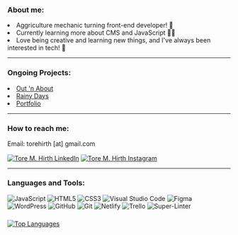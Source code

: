 <h3 align="left">About me:</h3>

<li align="left">Aggriculture mechanic turning front-end developer! 🚀</li>
<li align="left">Currently learning more about CMS and JavaScript 🧑‍💻</li>
<li align="left">Love being creative and learning new things, and I've always been interested in tech! 🎨</li>

---

<h3 align="left">Ongoing Projects:</h3>

<li align="left"><a href="https://github.com/Torehirth/out-n-about">Out 'n About</a></li>
<li align="left"><a href="https://github.com/Torehirth/Rainy-Days">Rainy Days</a></li>
<li align="left"><a href="https://github.com/Torehirth/portfolio">Portfolio</a></li>

---

<h3 align="left">How to reach me:</h3>
<p>Email: torehirth [at] gmail.com</p>
<p></p>
<p align="left">
  <a href="https://www.linkedin.com/in/torehirth/" target="blank"><img align="center" src="https://img.shields.io/badge/Linkedin-212121?style=for-the-badge&logo=linkedin&logoColor=blue" alt="Tore M. Hirth LinkedIn"  /></a>
  <a href="https://instagram.com/torehirth" target="blank"><img align="center" src="https://img.shields.io/badge/Instagram-212121.svg?style=for-the-badge&logo=instagram&logoColor=8a49a1" alt="Tore M. Hirth Instagram"  /></a>
</p>

---

<h3 align="left">Languages and Tools:</h3>


![JavaScript](https://img.shields.io/badge/JavaScript-212121.svg?style=for-the-badge&logo=javascript&logoColor=light-yellow)
![HTML5](https://img.shields.io/badge/html5-212121.svg?style=for-the-badge&logo=html5&logoColor=red)
![CSS3](https://img.shields.io/badge/css3-212121.svg?style=for-the-badge&logo=css3&logoColor=blue)
![Visual Studio Code](https://img.shields.io/badge/Visual%20Studio%20Code-212121.svg?style=for-the-badge&logo=visual-studio-code&logoColor=blue)
![Figma](https://img.shields.io/badge/figma-212121.svg?style=for-the-badge&logo=figma&logoColor=red)
![WordPress](https://img.shields.io/badge/WordPress-212121.svg?style=for-the-badge&logo=WordPress&logoColor=blue)
![GitHub](https://img.shields.io/badge/github-212121.svg?style=for-the-badge&logo=github&logoColor=white)
![Git](https://img.shields.io/badge/git-212121.svg?style=for-the-badge&logo=git&logoColor=red)
![Netlify](https://img.shields.io/badge/netlify-212121.svg?style=for-the-badge&logo=netlify&logoColor=light-green)
![Trello](https://img.shields.io/badge/Trello-212121.svg?style=for-the-badge&logo=Trello&logoColor=blue)
![Super-Linter](https://img.shields.io/badge/Super_Linter-212121.svg?style=for-the-badge&logo=Super-Linter&logoColor=blue)



<h3 align="left"></h3>

<a href="https://github.com/torehirth" align="left"><img src="https://github-readme-stats.vercel.app/api/top-langs/?username=torehirth&langs_count=10&title_color=e6edf3&text_color=e6edf3&icon_color=e6edf3&bg_color=0d1117&hide_border=false&border_color=30363d&locale=en&custom_title=Most%20%used" alt="Top Languages" /></a>

<!--
<h3>Visitors:</h3>

![Visitor Count](https://profile-counter.glitch.me/Torehirth/count.svg)
-->
